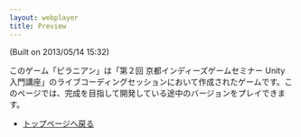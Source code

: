 ```yaml
---
layout: webplayer
title: Preview
---
```


(Built on 2013/05/14 15:32)

このゲーム「ピラニアン」は「第２回 京都インディーズゲームセミナー Unity 入門講座」のライブコーディングセッションにおいて作成されたゲームです。このページでは、完成を目指して開発している途中のバージョンをプレイできます。

- [トップページへ戻る](/piranhan)
